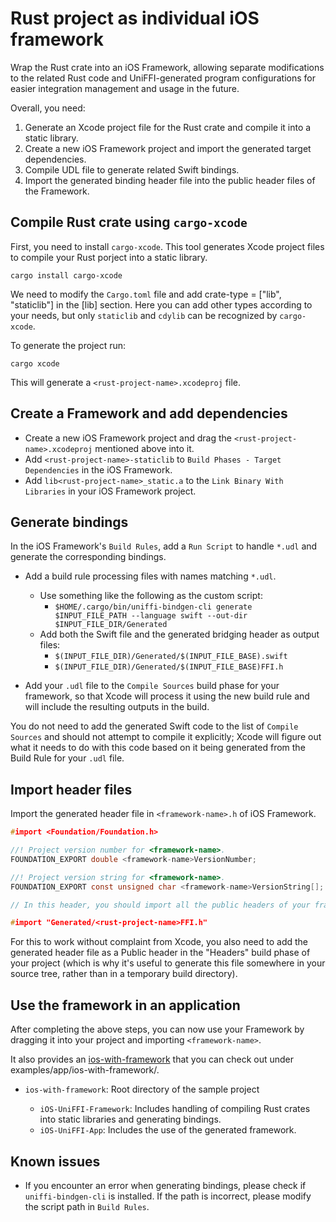 # Rust project as individual iOS framework

Wrap the Rust crate into an iOS Framework, allowing separate modifications to the related Rust code and UniFFI-generated program configurations for easier integration management and usage in the future.

Overall, you need:

1. Generate an Xcode project file for the Rust crate and compile it into a static library.
2. Create a new iOS Framework project and import the generated target dependencies.
3. Compile UDL file to generate related Swift bindings.
4. Import the generated binding header file into the public header files of the Framework.

## Compile Rust crate using `cargo-xcode`

First, you need to install `cargo-xcode`. This tool generates Xcode project files to compile your 
Rust porject into a static library.

```
cargo install cargo-xcode
```

We need to modify the `Cargo.toml` file and add crate-type = ["lib", "staticlib"] in the [lib] section. Here you can add other types according to your needs, but only `staticlib` and `cdylib` can be recognized by `cargo-xcode`.

To generate the project run:

```
cargo xcode
```

This will generate a `<rust-project-name>.xcodeproj` file.

## Create a Framework and add dependencies

* Create a new iOS Framework project and drag the `<rust-project-name>.xcodeproj` mentioned above into it.
* Add `<rust-project-name>-staticlib` to `Build Phases - Target Dependencies` in the iOS Framework.
* Add `lib<rust-project-name>_static.a` to the `Link Binary With Libraries` in your iOS Framework project.

## Generate bindings

In the iOS Framework's `Build Rules`, add a `Run Script` to handle `*.udl` and generate the corresponding bindings.

* Add a build rule processing files with names matching `*.udl`.
  * Use something like the following as the custom script:
    * `$HOME/.cargo/bin/uniffi-bindgen-cli generate $INPUT_FILE_PATH --language swift --out-dir $INPUT_FILE_DIR/Generated`
  * Add both the Swift file and the generated bridging header as output files:
    * `$(INPUT_FILE_DIR)/Generated/$(INPUT_FILE_BASE).swift`
    * `$(INPUT_FILE_DIR)/Generated/$(INPUT_FILE_BASE)FFI.h`

* Add your `.udl` file to the `Compile Sources` build phase for your framework, so that Xcode will process it using the new build rule and will include the resulting outputs in the build.

You do not need to add the generated Swift code to the list of `Compile Sources` and should not attempt to compile it explicitly; Xcode will figure out what it needs to do with this code based on it being generated from the Build Rule for your `.udl` file.

## Import header files

Import the generated header file in `<framework-name>.h` of iOS Framework.

```c
#import <Foundation/Foundation.h>

//! Project version number for <framework-name>.
FOUNDATION_EXPORT double <framework-name>VersionNumber;

//! Project version string for <framework-name>.
FOUNDATION_EXPORT const unsigned char <framework-name>VersionString[];

// In this header, you should import all the public headers of your framework using statements like #import <framework-name>/PublicHeader.h>

#import "Generated/<rust-project-name>FFI.h"

```

For this to work without complaint from Xcode, you also need to add the generated header file as a Public header in the "Headers" build phase of your project (which is why it's useful to generate this file somewhere in your source tree, rather than in a temporary build directory).

## Use the framework in an application

After completing the above steps, you can now use your Framework by dragging it into your project and importing `<framework-name>`.

It also provides an [ios-with-framework](examples/app/ios-with-framework/) that you can check out under examples/app/ios-with-framework/.

* `ios-with-framework`: Root directory of the sample project

  * `iOS-UniFFI-Framework`: Includes handling of compiling Rust crates into static libraries and generating bindings.
  * `iOS-UniFFI-App`: Includes the use of the generated framework.

## Known issues

* If you encounter an error when generating bindings, please check if `uniffi-bindgen-cli` is installed. If the path is incorrect, please modify the script path in `Build Rules`.

